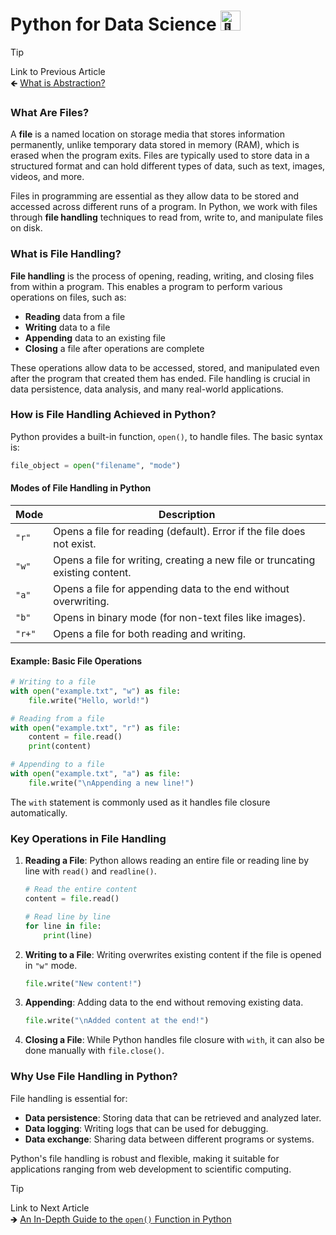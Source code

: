 # Python for Data Science <picture> <source srcset="https://fonts.gstatic.com/s/e/notoemoji/latest/1f40d/512.webp" type="image/webp"> <img src="https://fonts.gstatic.com/s/e/notoemoji/latest/1f40d/512.gif" alt="🐍" width="32" height="32"> </picture>

> [!TIP]  
> Link to Previous Article  
> 🡸 [What is Abstraction?](/OOPs%20with%20Python/Articles/61_abstraction.md)

### What Are Files?

A **file** is a named location on storage media that stores information permanently, unlike temporary data stored in memory (RAM), which is erased when the program exits. Files are typically used to store data in a structured format and can hold different types of data, such as text, images, videos, and more.

Files in programming are essential as they allow data to be stored and accessed across different runs of a program. In Python, we work with files through **file handling** techniques to read from, write to, and manipulate files on disk.

### What is File Handling?

**File handling** is the process of opening, reading, writing, and closing files from within a program. This enables a program to perform various operations on files, such as:

- **Reading** data from a file
- **Writing** data to a file
- **Appending** data to an existing file
- **Closing** a file after operations are complete

These operations allow data to be accessed, stored, and manipulated even after the program that created them has ended. File handling is crucial in data persistence, data analysis, and many real-world applications.

### How is File Handling Achieved in Python?

Python provides a built-in function, `open()`, to handle files. The basic syntax is:
```python
file_object = open("filename", "mode")
```

#### Modes of File Handling in Python

| Mode | Description |
|------|-------------|
| `"r"` | Opens a file for reading (default). Error if the file does not exist. |
| `"w"` | Opens a file for writing, creating a new file or truncating existing content. |
| `"a"` | Opens a file for appending data to the end without overwriting. |
| `"b"` | Opens in binary mode (for non-text files like images). |
| `"r+"` | Opens a file for both reading and writing. |

#### Example: Basic File Operations

```python
# Writing to a file
with open("example.txt", "w") as file:
    file.write("Hello, world!")

# Reading from a file
with open("example.txt", "r") as file:
    content = file.read()
    print(content)

# Appending to a file
with open("example.txt", "a") as file:
    file.write("\nAppending a new line!")
```

The `with` statement is commonly used as it handles file closure automatically.

### Key Operations in File Handling

1. **Reading a File**: Python allows reading an entire file or reading line by line with `read()` and `readline()`.
   ```python
   # Read the entire content
   content = file.read()
   
   # Read line by line
   for line in file:
       print(line)
   ```

2. **Writing to a File**: Writing overwrites existing content if the file is opened in `"w"` mode.
   ```python
   file.write("New content!")
   ```

3. **Appending**: Adding data to the end without removing existing data.
   ```python
   file.write("\nAdded content at the end!")
   ```

4. **Closing a File**: While Python handles file closure with `with`, it can also be done manually with `file.close()`.

### Why Use File Handling in Python?

File handling is essential for:

- **Data persistence**: Storing data that can be retrieved and analyzed later.
- **Data logging**: Writing logs that can be used for debugging.
- **Data exchange**: Sharing data between different programs or systems.
  
Python's file handling is robust and flexible, making it suitable for applications ranging from web development to scientific computing.

> [!TIP]  
> Link to Next Article  
> 🡺 [An In-Depth Guide to the `open()` Function in Python](/File%20Handling/Articles/63_open_function.md)